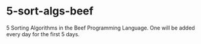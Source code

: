 # 5-sort-algs-beef
5 Sorting Algorithms in the Beef Programming Language. One will be added every day for the first 5 days.

